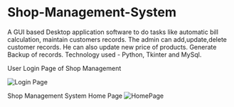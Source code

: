# Shop-Management-System
A GUI based Desktop application software to do tasks like automatic bill calculation, maintain customers records. The admin can add,update,delete customer records. He can also update new price of products. Generate Backup of records. Technology used - Python, Tkinter and MySql.

User Login Page of Shop Management

![Login Page](https://github.com/Abhishek-111/Shop-Management-System/assets/71956692/09204a05-d79d-43ed-80bd-2812df195a15)

Shop Management System Home Page
![HomePage](https://github.com/Abhishek-111/Shop-Management-System/assets/71956692/dcd349c2-97be-45cd-8565-6974034f004d)
